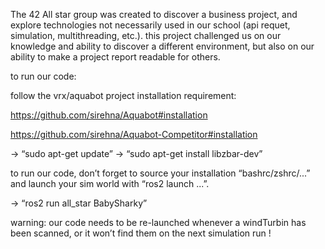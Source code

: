 
The 42 All star group was created to discover a business project,
and explore technologies not necessarily used in our school (api requet, simulation, multithreading, etc.).
this project challenged us on our knowledge and ability to discover a different environment,
but also on our ability to make a project report readable for others.

to run our code:

follow the vrx/aquabot project installation requirement:

https://github.com/sirehna/Aquabot#installation

https://github.com/sirehna/Aquabot-Competitor#installation

→    “sudo apt-get update”
→    “sudo apt-get install libzbar-dev”

to run our code, don’t forget to source your installation “bashrc/zshrc/...” and launch your sim world with “ros2 launch ...”.

→    “ros2 run all_star BabySharky”

warning: our code needs to be re-launched whenever a windTurbin has been scanned, or it won’t find them on the next simulation run !
